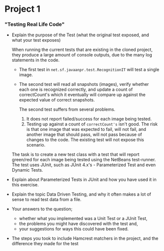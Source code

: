 # Project 1

### "Testing Real Life Code"

* Explain the purpose of the Test (what the original test exposed, and what your test exposes)

    When running the current tests that are existing in the cloned project,
    they produce a large amount of console outputs, due to the many log
    statements in the code.

    * The first test in `net.sf.javaanpr.test.RecognitionIT` will test a single image.
    * The second test will read all snapshots (images), verify whether each one
      is recognized correctly, and update a count of correctCount's which it
      eventually will compare up against the expected value of correct snapshots.

      The second test suffers from several problems.
        1. It does not report failed/success for each image being tested.
        2. Testing up against a count of `correctCount's` isn't good. The risk
           is that one image that was expected to fail, will not fail, and
           another image that should pass, will not pass because of changes to
           the code. The existing test will not expose this scenario.

    The task is to create a new test class with a test that will report
    green/red for each image being tested using the NetBeans test-runner.
    The test uses JUnit, such as JUnit 4.x's - Parameterized Test and
    even Dynamic Tests.

* Explain about Parameterized Tests in JUnit and how you have used it in this exercise.
* Explain the topic Data Driven Testing, and why it often makes a lot of sense to read test data from a
file.
* Your answers to the question;
    * whether what you implemented was a Unit Test or a JUnit Test,
    * the problems you might have discovered with the test and,
    * your suggestions for ways this could have been fixed.
* The steps you took to include Hamcrest matchers in the project, and the difference they made for
the test
